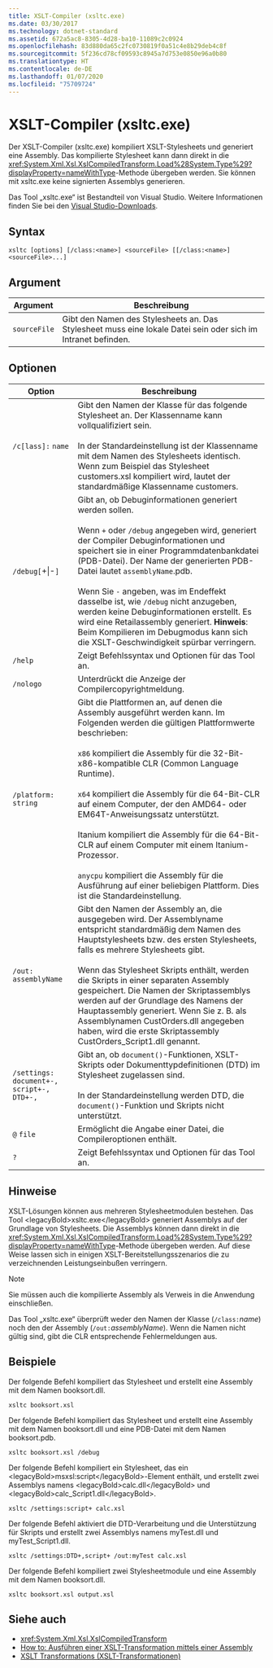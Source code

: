 ```yaml
---
title: XSLT-Compiler (xsltc.exe)
ms.date: 03/30/2017
ms.technology: dotnet-standard
ms.assetid: 672a5ac8-8305-4d28-ba10-11089c2c0924
ms.openlocfilehash: 83d880da65c2fc0730819f0a51c4e8b29deb4c8f
ms.sourcegitcommit: 5f236cd78cf09593c8945a7d753e0850e96a0b80
ms.translationtype: HT
ms.contentlocale: de-DE
ms.lasthandoff: 01/07/2020
ms.locfileid: "75709724"
---
```

# <a name="xslt-compiler-xsltcexe"></a>XSLT-Compiler (xsltc.exe)
Der XSLT-Compiler (xsltc.exe) kompiliert XSLT-Stylesheets und generiert eine Assembly. Das kompilierte Stylesheet kann dann direkt in die <xref:System.Xml.Xsl.XslCompiledTransform.Load%28System.Type%29?displayProperty=nameWithType>-Methode übergeben werden. Sie können mit xsltc.exe keine signierten Assemblys generieren.  
  
 Das Tool „xsltc.exe“ ist Bestandteil von Visual Studio. Weitere Informationen finden Sie bei den [Visual Studio-Downloads](https://aka.ms/vsdownload?utm_source=mscom&utm_campaign=msdocs).  
  
## <a name="syntax"></a>Syntax  
  
```console  
xsltc [options] [/class:<name>] <sourceFile> [[/class:<name>] <sourceFile>...]  
```  
  
## <a name="argument"></a>Argument  
  
|Argument|Beschreibung|  
|--------------|-----------------|  
|`sourceFile`|Gibt den Namen des Stylesheets an. Das Stylesheet muss eine lokale Datei sein oder sich im Intranet befinden.|  
  
## <a name="options"></a>Optionen  
  
|Option|Beschreibung|  
|------------|-----------------|  
|`/c[lass]:` `name`|Gibt den Namen der Klasse für das folgende Stylesheet an. Der Klassenname kann vollqualifiziert sein.<br /><br /> In der Standardeinstellung ist der Klassenname mit dem Namen des Stylesheets identisch. Wenn zum Beispiel das Stylesheet customers.xsl kompiliert wird, lautet der standardmäßige Klassenname customers.|  
|`/debug[`+&#124;-`]`|Gibt an, ob Debuginformationen generiert werden sollen.<br /><br /> Wenn `+` oder `/debug` angegeben wird, generiert der Compiler Debuginformationen und speichert sie in einer Programmdatenbankdatei (PDB-Datei). Der Name der generierten PDB-Datei lautet `assemblyName`.pdb.<br /><br /> Wenn Sie `-` angeben, was im Endeffekt dasselbe ist, wie `/debug` nicht anzugeben, werden keine Debuginformationen erstellt. Es wird eine Retailassembly generiert. **Hinweis**:  Beim Kompilieren im Debugmodus kann sich die XSLT-Geschwindigkeit spürbar verringern.|  
|`/help`|Zeigt Befehlssyntax und Optionen für das Tool an.|  
|`/nologo`|Unterdrückt die Anzeige der Compilercopyrightmeldung.|  
|`/platform:` `string`|Gibt die Plattformen an, auf denen die Assembly ausgeführt werden kann. Im Folgenden werden die gültigen Plattformwerte beschrieben:<br /><br /> `x86` kompiliert die Assembly für die 32-Bit-x86-kompatible CLR (Common Language Runtime).<br /><br /> `x64` kompiliert die Assembly für die 64-Bit-CLR auf einem Computer, der den AMD64- oder EM64T-Anweisungssatz unterstützt.<br /><br /> Itanium kompiliert die Assembly für die 64-Bit-CLR auf einem Computer mit einem Itanium-Prozessor.<br /><br /> `anycpu` kompiliert die Assembly für die Ausführung auf einer beliebigen Plattform. Dies ist die Standardeinstellung.|  
|`/out:` `assemblyName`|Gibt den Namen der Assembly an, die ausgegeben wird. Der Assemblyname entspricht standardmäßig dem Namen des Hauptstylesheets bzw. des ersten Stylesheets, falls es mehrere Stylesheets gibt.<br /><br /> Wenn das Stylesheet Skripts enthält, werden die Skripts in einer separaten Assembly gespeichert. Die Namen der Skriptassemblys werden auf der Grundlage des Namens der Hauptassembly generiert. Wenn Sie z. B. als Assemblynamen CustOrders.dll angegeben haben, wird die erste Skriptassembly CustOrders_Script1.dll genannt.|  
|`/settings:` `document+-, script+-, DTD+-,`|Gibt an, ob `document()`-Funktionen, XSLT-Skripts oder Dokumenttypdefinitionen (DTD) im Stylesheet zugelassen sind.<br /><br /> In der Standardeinstellung werden DTD, die `document()`-Funktion und Skripts nicht unterstützt.|  
|`@` `file`|Ermöglicht die Angabe einer Datei, die Compileroptionen enthält.|  
|`?`|Zeigt Befehlssyntax und Optionen für das Tool an.|  
  
## <a name="remarks"></a>Hinweise  
 XSLT-Lösungen können aus mehreren Stylesheetmodulen bestehen. Das Tool &lt;legacyBold&gt;xsltc.exe&lt;/legacyBold&gt; generiert Assemblys auf der Grundlage von Stylesheets. Die Assemblys können dann direkt in die <xref:System.Xml.Xsl.XslCompiledTransform.Load%28System.Type%29?displayProperty=nameWithType>-Methode übergeben werden. Auf diese Weise lassen sich in einigen XSLT-Bereitstellungsszenarios die zu verzeichnenden Leistungseinbußen verringern.  
  
> [!NOTE]
> Sie müssen auch die kompilierte Assembly als Verweis in die Anwendung einschließen.  
  
 Das Tool „xsltc.exe“ überprüft weder den Namen der Klasse (`/class:`*name*) noch den der Assembly (`/out:`*assemblyName*). Wenn die Namen nicht gültig sind, gibt die CLR entsprechende Fehlermeldungen aus.  
  
## <a name="examples"></a>Beispiele  
 Der folgende Befehl kompiliert das Stylesheet und erstellt eine Assembly mit dem Namen booksort.dll.  
  
```console  
xsltc booksort.xsl  
```  
  
 Der folgende Befehl kompiliert das Stylesheet und erstellt eine Assembly mit dem Namen booksort.dll und eine PDB-Datei mit dem Namen booksort.pdb.  
  
```console  
xsltc booksort.xsl /debug  
```  
  
 Der folgende Befehl kompiliert ein Stylesheet, das ein &lt;legacyBold&gt;msxsl:script&lt;/legacyBold&gt;-Element enthält, und erstellt zwei Assemblys namens &lt;legacyBold&gt;calc.dll&lt;/legacyBold&gt; und &lt;legacyBold&gt;calc_Script1.dll&lt;/legacyBold&gt;.  
  
```console  
xsltc /settings:script+ calc.xsl  
```  
  
 Der folgende Befehl aktiviert die DTD-Verarbeitung und die Unterstützung für Skripts und erstellt zwei Assemblys namens myTest.dll und myTest_Script1.dll.  
  
```console  
xsltc /settings:DTD+,script+ /out:myTest calc.xsl  
```  
  
 Der folgende Befehl kompiliert zwei Stylesheetmodule und eine Assembly mit dem Namen booksort.dll.  
  
```console  
xsltc booksort.xsl output.xsl  
```  
  
## <a name="see-also"></a>Siehe auch

- <xref:System.Xml.Xsl.XslCompiledTransform>
- [How to: Ausführen einer XSLT-Transformation mittels einer Assembly](../../../../docs/standard/data/xml/how-to-perform-an-xslt-transformation-by-using-an-assembly.md)
- [XSLT Transformations (XSLT-Transformationen)](../../../../docs/standard/data/xml/xslt-transformations.md)
